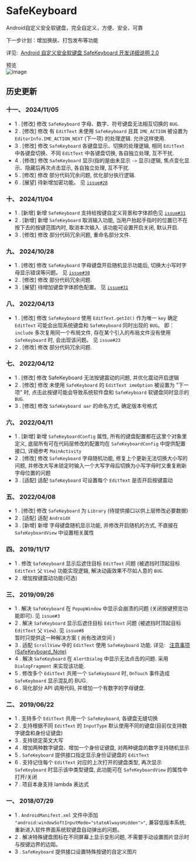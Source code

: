 # **SafeKeyboard**
Android自定义安全软键盘，完全自定义，方便、安全、可靠

下一步计划：增加换肤、打包发布等功能

详见:  [Android 自定义安全软键盘 SafeKeyboard 开发详细说明 2.0](https://github.com/SValence/SafeKeyboard/wiki/SafeKeyboard-2.0)

预览<br>
![image](explain_files/SafeKeyboard_preview_1.5x.gif)

## **历史更新**

### 十一、 2024/11/05
* 1 . [修改] 修改 `SafeKeyboard` 字母、数字、符号键盘无法相互切换的 `BUG`.
* 2 . [修改] 修改 有 `EditText` 未使用 `SafeKeyboard` 且其 `IME_ACTION` 被设置为 `EditorInfo.IME_ACTION_NEXT` (下一项) 的处理逻辑. 允许这样使用.
* 3 . [修改] 修改 `SafeKeyboard` 各键盘显示、切换的处理逻辑, 相同 `EditText` 中各键盘切换、不同 `EditText` 中各键盘切换, 各自独立处理, 互不干扰.
* 4 . [修改] 修改 `SafeKeyboard` 显示(指的是由未显示 `->` 显示)逻辑, 焦点变化显示、隐藏后再次点击显示, 各自独立处理, 互不干扰.
* 5 . [修改] 修改 部分代码冗余问题, 优化部分执行逻辑.
* 6 . [展望] 待新增加密功能。 见 [`issue#28`](https://github.com/SValence/SafeKeyboard/issues/28)

### 十、 2024/11/04
* 1 . [新增] 新增 `SafeKeyboard` 支持给按键自定义背景和字体颜色见 [`issue#31`](https://github.com/SValence/SafeKeyboard/issues/31)
* 2 . [新增] 新增 `SafeKeyboard` 取消输入功能, 当用户抬起手指时的位置已不在按下去的按键范围内时, 取消本次输入. 该功能可设置开启关闭, 默认开启.
* 3 . [修改] 修改 部分代码冗余问题, 重命名部分文件.

### 九、 2024/10/28
* 1 . [修改] 修改 `SafeKeyboard` 字母键盘开启随机显示功能后, 切换大小写时字母显示错误等问题。 见 [`issue#30`](https://github.com/SValence/SafeKeyboard/issues/30)
* 2 . [修改] 修改 部分代码冗余问题.
* 3 . [展望] 待增加键盘字体颜色配置。 见 [`issue#31`](https://github.com/SValence/SafeKeyboard/issues/31)

### 八、 2022/04/13
* 1 . [修改] 修改 `SafeKeyboard` 使用 `EditText.getId()` 作为唯一 `key` 确定 `EditText` 可能会出现系统键盘和 `SafeKeyboard` 同时出现的 `BUG`。
             即： `include` 多次复用同一个布局文件, 存在某个引入的布局文件没有使用 `SafeKeyboard` 时, 会出现该问题。 见 `issue#23`
* 2 . [修改] 修改 部分代码冗余问题.

### 七、 2022/04/12
* 1 . [修改] 修改 SafeKeyboard 无法按键震动的问题, 并优化震动开启逻辑
* 2 . [修改] 修改 未使用 `SafeKeyboard` 的 `EditText imeOption` 被设置为 "下一项" 时, 点击此按键可能会导致系统软件盘和 `SafeKeyboard` 软键盘同时显示的 `BUG`.
* 3 . [修改] 修改 `SafeKeyboard aar` 的命名方式, 确定版本号格式

### 六、 2022/04/11
* 1 . [新增] 新增 `SafeKeyboardConfig` 属性, 所有的键盘配置都在这里个对象里定义, 底层所有可在代码层修改的配置均在 `SafeKeyboardConfig` 中提供配置接口, 详细参考 `MainActivity`
* 2 . [修改] 修改 `SafeKeyboard` 字母随机功能, 修复上个更新无法切换大小写的问题, 并修改大写未锁定时输入一个大写字母后切换为小写字母时又重复刷新字母位置的问题
* 3 . [适配] 适配 `SafeKeyboard` 可设置每个 `EditText` 是否开启按键震动

### 五、 2022/04/08
* 1 . [修改] 修改 `SafeKeyboard` 为 `Library` (待提供接口以供上层修改必要数据)
* 2 . [适配] 适配 `AndroidX`
* 3 . [新增] 新增 字母键盘随机显示功能, 并修改开启随机的方式, 不直接在 `SafeKeyboardView` 中设置相关属性


### 四、 2019/11/17
* 1 . 修改 `SafeKeyboard` 显示后遮住目标 `EditText` 问题 (被遮挡时顶起目标 `EditText` 父 `View`) 功能实现逻辑, 解决动画效果不尽如人意的 `BUG`.
* 2 . 增加按键震动功能(可选)


### 三、 2019/09/26
* 1 . 解决 `SafeKeyboard` 在 `PopupWindow` 中显示会崩溃的问题 (关闭按键预览功能即可). 见 `issue#3`
* 2 . 解决 `SafeKeyboard` 显示后遮住目标 `EditText` 问题 (被遮挡时顶起目标 `EditText` 父 `View`). 见 `issue#8`
  <br>暂时只提供这一种解决方案 ( 尚有改进空间 )
* 3 . 适配 `ScrollView` 中的 `EditText` 使用 `SafeKeyboard` 功能. 详见: &nbsp;&nbsp;[注意事项 (SafeKeyboard_Note)](https://github.com/SValence/SafeKeyboard/wiki/Attention-Note)
* 4 . 解决 `SafeKeyboard` 在 `AlertDialog` 中显示无法点击的问题. 采用 `DialogFragment` 来实现该功能.
* 5 . 修改多个 `EditText` 共用一个 `SafeKeyboard` 时, `OnTouch` 事件造成 `SafeKeyboard` 显示混乱的 BUG.
* 6 . 简化部分 API 调用代码, 并增加一个有数字的字母键盘.


### 二、 2019/06/22
* 1 . 支持多个 `EditText` 共用一个 `SafeKeyboard`, 各键盘无缝切换
* 2 . 支持根据不同 `EditText` 的 `InputType` 默认使用不同的键盘(目前仅支持数字键盘和身份证键盘)
* 3 . 支持锁定英文大写
* 4 . 增加两种数字键盘、增加一个身份证键盘, 对两种键盘的数字支持随机显示
* 5 . `SafeKeyboard` 提供接口指定显示身份证键盘的 `EditText`
* 6 . 支持记住每个 `EditText` 对应的上次打开的键盘类型, 再次显示 `SafeKeyboard` 时显示该中类型键盘, 此功能可在 `SafeKeyboardView` 的属性中 打开/关闭
* 7 . 项目本身支持 lambda 表达式

### 一、 2018/07/29
* 1 . `AndroidManifest.xml` 文件中添加 `"android:windowSoftInputMode="stateAlwaysHidden">"`, 兼容低版本系统, 重新进入软件界面系统软键盘自动弹出的问题。
* 2 . 解决特殊键盘图标在不同屏幕上显示变形问题, 不需要手动设置图片显示时与按键边界的边距。
* 3 . `SafeKeyboard` 提供接口设置特殊按键的自定义图片
